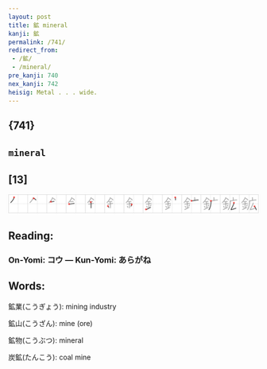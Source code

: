 ```yaml
---
layout: post
title: 鉱 mineral
kanji: 鉱
permalink: /741/
redirect_from:
 - /鉱/
 - /mineral/
pre_kanji: 740
nex_kanji: 742
heisig: Metal . . . wide.
---
```


## {741}

## `mineral`

## [13]

<div class="stroke"><img src="../images/E989B1.png" /></div>

## Reading:

### On-Yomi: コウ &mdash; Kun-Yomi: あらがね

## Words:

鉱業(こうぎょう): mining industry

鉱山(こうざん): mine (ore)

鉱物(こうぶつ): mineral

炭鉱(たんこう): coal mine
